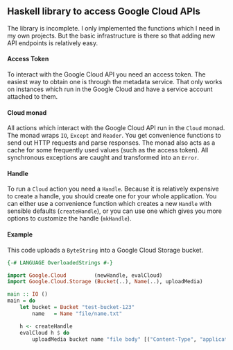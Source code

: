 ## Haskell library to access Google Cloud APIs

The library is incomplete. I only implemented the functions which I need
in my own projects. But the basic infrastructure is there so that adding new
API endpoints is relatively easy.


#### Access Token

To interact with the Google Cloud API you need an access token. The easiest way
to obtain one is through the metadata service. That only works on instances
which run in the Google Cloud and have a service account attached to them.


#### Cloud monad

All actions which interact with the Google Cloud API run in the `Cloud`
monad. The monad wraps `IO`, `Except` and `Reader`. You get convenience
functions to send out HTTP requests and parse responses. The monad also
acts as a cache for some frequently used values (such as the access token).
All synchronous exceptions are caught and transformed into an `Error`.


#### Handle

To run a `Cloud` action you need a `Handle`. Because it is relatively expensive
to create a handle, you should create one for your whole application. You can
either use a convenience function which creates a new `Handle` with sensible
defaults (`createHandle`), or you can use one which gives you more options to
customize the handle (`mkHandle`).



#### Example

This code uploads a `ByteString` into a Google Cloud Storage bucket.

```haskell
{-# LANGUAGE OverloadedStrings #-}

import Google.Cloud         (newHandle, evalCloud)
import Google.Cloud.Storage (Bucket(..), Name(..), uploadMedia)

main :: IO ()
main = do
    let bucket = Bucket "test-bucket-123"
        name   = Name "file/name.txt"

    h <- createHandle
    evalCloud h $ do
        uploadMedia bucket name "file body" [("Content-Type", "application/octet-stream")]

```
